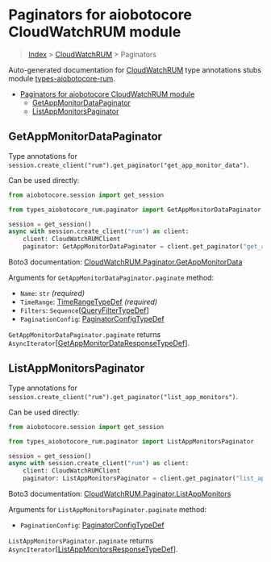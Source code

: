 <a id="paginators-for-aiobotocore-cloudwatchrum-module"></a>

# Paginators for aiobotocore CloudWatchRUM module

> [Index](../README.md) > [CloudWatchRUM](./README.md) > Paginators

Auto-generated documentation for
[CloudWatchRUM](https://boto3.amazonaws.com/v1/documentation/api/latest/reference/services/rum.html#CloudWatchRUM)
type annotations stubs module
[types-aiobotocore-rum](https://pypi.org/project/types-aiobotocore-rum/).

- [Paginators for aiobotocore CloudWatchRUM module](#paginators-for-aiobotocore-cloudwatchrum-module)
  - [GetAppMonitorDataPaginator](#getappmonitordatapaginator)
  - [ListAppMonitorsPaginator](#listappmonitorspaginator)

<a id="getappmonitordatapaginator"></a>

## GetAppMonitorDataPaginator

Type annotations for
`session.create_client("rum").get_paginator("get_app_monitor_data")`.

Can be used directly:

```python
from aiobotocore.session import get_session

from types_aiobotocore_rum.paginator import GetAppMonitorDataPaginator

session = get_session()
async with session.create_client("rum") as client:
    client: CloudWatchRUMClient
    paginator: GetAppMonitorDataPaginator = client.get_paginator("get_app_monitor_data")
```

Boto3 documentation:
[CloudWatchRUM.Paginator.GetAppMonitorData](https://boto3.amazonaws.com/v1/documentation/api/latest/reference/services/rum.html#CloudWatchRUM.Paginator.GetAppMonitorData)

Arguments for `GetAppMonitorDataPaginator.paginate` method:

- `Name`: `str` *(required)*
- `TimeRange`: [TimeRangeTypeDef](./type_defs.md#timerangetypedef) *(required)*
- `Filters`:
  `Sequence`\[[QueryFilterTypeDef](./type_defs.md#queryfiltertypedef)\]
- `PaginationConfig`:
  [PaginatorConfigTypeDef](./type_defs.md#paginatorconfigtypedef)

`GetAppMonitorDataPaginator.paginate` returns
`AsyncIterator`\[[GetAppMonitorDataResponseTypeDef](./type_defs.md#getappmonitordataresponsetypedef)\].

<a id="listappmonitorspaginator"></a>

## ListAppMonitorsPaginator

Type annotations for
`session.create_client("rum").get_paginator("list_app_monitors")`.

Can be used directly:

```python
from aiobotocore.session import get_session

from types_aiobotocore_rum.paginator import ListAppMonitorsPaginator

session = get_session()
async with session.create_client("rum") as client:
    client: CloudWatchRUMClient
    paginator: ListAppMonitorsPaginator = client.get_paginator("list_app_monitors")
```

Boto3 documentation:
[CloudWatchRUM.Paginator.ListAppMonitors](https://boto3.amazonaws.com/v1/documentation/api/latest/reference/services/rum.html#CloudWatchRUM.Paginator.ListAppMonitors)

Arguments for `ListAppMonitorsPaginator.paginate` method:

- `PaginationConfig`:
  [PaginatorConfigTypeDef](./type_defs.md#paginatorconfigtypedef)

`ListAppMonitorsPaginator.paginate` returns
`AsyncIterator`\[[ListAppMonitorsResponseTypeDef](./type_defs.md#listappmonitorsresponsetypedef)\].
